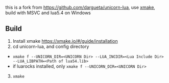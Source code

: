 
this is a fork from https://github.com/dargueta/unicorn-lua, use [xmake](https://xmake.io/), build with MSVC and lua5.4 on Windows

## Build

1. Install xmake https://xmake.io/#/guide/installation
2. cd unicorn-lua, and config directory
  - `xmake f --UNICORN_DIR=<UNICORN Dir> --LUA_INCDIR=<Lua Include Dir> --LUA_LIBPATH=<Path of lua54.lib>`
  - if luarocks installed, only `xmake f --UNICORN_DIR=<UNICORN Dir>`
3. `xmake`